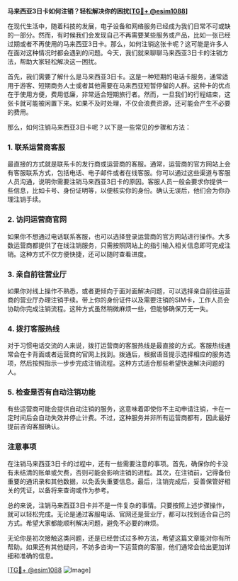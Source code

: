**马来西亚3日卡如何注销？轻松解决你的困扰[[TG💪+ @esim1088](https://t.me/s/esim1088)]**

在现代生活中，随着科技的发展，电子设备和网络服务已经成为我们日常不可或缺的一部分。然而，有时候我们会发现自己不再需要某些服务或产品，比如一张已经过期或者不再使用的马来西亚3日卡。那么，如何注销这张卡呢？这可能是许多人在面对这种情况时都会遇到的问题。今天，我们就来聊聊马来西亚3日卡的注销方法，帮助大家轻松解决这一困扰。

首先，我们需要了解什么是马来西亚3日卡。这是一种短期的电话卡服务，通常适用于游客、短期商务人士或者其他需要在马来西亚短暂停留的人群。这种卡的优点在于使用方便，费用低廉，非常适合短期旅行者。然而，一旦我们的行程结束，这张卡就可能被闲置下来。如果不及时处理，不仅会浪费资源，还可能会产生不必要的费用。

那么，如何注销马来西亚3日卡呢？以下是一些常见的步骤和方法：

### 1. **联系运营商客服**
最直接的方式就是联系卡的发行商或运营商的客服。通常，运营商的官方网站上会有客服联系方式，包括电话、电子邮件或者在线客服。你可以通过这些渠道与客服人员沟通，说明你需要注销马来西亚3日卡的原因。客服人员一般会要求你提供一些信息，比如卡号、身份证明等，以便核实你的身份。确认无误后，他们会为你办理注销手续。

### 2. **访问运营商官网**
如果你不想通过电话联系客服，也可以选择登录运营商的官方网站进行操作。大多数运营商都提供了在线注销服务，只需按照网站上的指引输入相关信息即可完成注销。这种方式不仅方便快捷，还可以随时查看进度。

### 3. **亲自前往营业厅**
如果你对线上操作不熟悉，或者更倾向于面对面解决问题，可以选择亲自前往运营商的营业厅办理注销手续。带上你的身份证件以及需要注销的SIM卡，工作人员会协助你完成注销流程。这种方式虽然稍微麻烦一些，但能够确保万无一失。

### 4. **拨打客服热线**
对于习惯电话交流的人来说，拨打运营商的客服热线是最直接的方式。客服热线通常会在卡背面或者运营商的官网上找到。拨通后，根据语音提示选择相应的服务选项，然后按照指示一步步完成注销流程。这种方式适合那些希望快速解决问题的人。

### 5. **检查是否有自动注销功能**
有些运营商可能会提供自动注销的服务，这意味着即使你不主动申请注销，卡在一定时间后会自动失效并停止计费。不过，这种服务并非所有运营商都有，因此最好提前咨询客服确认。

### 注意事项

在注销马来西亚3日卡的过程中，还有一些需要注意的事项。首先，确保你的卡没有未结清的账单或欠费，否则可能会影响注销的进程。其次，在注销前，记得备份重要的通讯录和其他数据，以免丢失重要信息。最后，注销完成后，妥善保管好相关的凭证，以备将来查询或作为参考。

总的来说，注销马来西亚3日卡并不是一件复杂的事情。只要按照上述步骤操作，就可以轻松完成。无论是通过客服电话、官网还是营业厅，都可以找到适合自己的方式。希望大家都能顺利解决问题，避免不必要的麻烦。

无论你是初次接触这类问题，还是已经尝试过多种方法，希望这篇文章能对你有所帮助。如果还有其他疑问，不妨多咨询一下运营商的客服，他们通常会给出更加详细和准确的信息。

[[TG💪+ @esim1088](https://t.me/s/esim1088) ![Image](https://i.postimg.cc/4NQfJmqS/Snipaste-2025-05-13-00-14-12.png)]